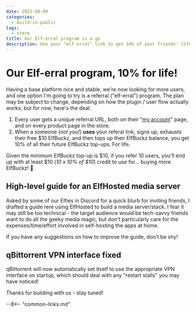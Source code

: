 ```yaml
---
date: 2023-08-09
categories:
  - build-in-public
tags:
  - store
title: Our Elf-erral program is a go
description: Use your "elf-erral" link to get 10% of your friends' lifetime ElfBuckz order value
---
```


# Our Elf-erral program, 10% for life!

Having a base platform nice and stable, we're now looking for more users, and one option I'm going to try is a referral ("elf-erral") program. The plan may be subject to change, depending on how the plugin / user flow actually works, but for now, here's the deal:

1. Every user gets a unique referral URL, both on their "[my account](https://store.elfhosted.com/my-account/myreferrals/)" page, and on every product page in the store.
2. When a someone (*not you!*) **uses** your referal link, signs up, exhausts their free $10 ElfBuckz, and then tops up their ElfBuckz balance, you get 10% of all their future ElfBuckz top-ups. For life.

Given the minimum ElfBuckz top-up is $10, if you refer 10 users, you'll end up with at least $10 (*10 x 10% of $10*) credit to use for... buying more ElfBuckz! 💪

<!-- more -->

## High-level guide for an ElfHosted media server

Asked by some of our Elfies in Discord for a quick blurb for inviting friends, I drafted a guide rere using ElfHosted to build a media server/stack. I fear it may still be too technical - the target audience would be tech-savvy friends want to do all the geeky media magic, but don't particularly care for the expenses/time/effort involved in self-hosting the apps at home.

If you have any suggestions on how to improve the guide, don't be shy!

## qBittorrent VPN interface fixed

qBittorrent will now automatically set itself to use the appropriate VPN interface on startup, which should deal with any "restart stalls" you may have noticed!

Thanks for building with us - stay tuned!

--8<-- "common-links.md"
